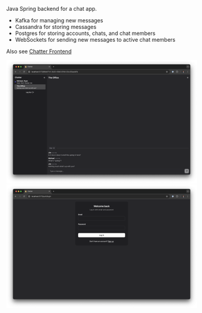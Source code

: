 Java Spring backend for a chat app.

- Kafka for managing new messages
- Cassandra for storing messages
- Postgres for storing accounts, chats, and chat members
- WebSockets for sending new messages to active chat members


Also see [Chatter Frontend](https://github.com/joshuackeller/chatter-fronted)

<img src="./src/main/resources/static/chat.png">
<img src="./src/main/resources/static/login.png">
